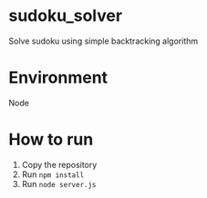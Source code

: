 # sudoku_solver
Solve sudoku using simple backtracking algorithm

# Environment
Node

# How to run
1) Copy the repository
2) Run `npm install`
3) Run `node server.js`
